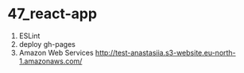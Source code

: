 # 47_react-app
1. ESLint
2. deploy gh-pages
3. Amazon Web Services
http://test-anastasiia.s3-website.eu-north-1.amazonaws.com/
